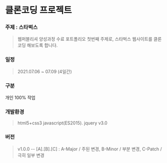 # 클론코딩 프로젝트
### 주제 : 스타벅스
> 웹퍼블리셔 양성과정 수료 포트폴리오 첫번째 주제로, 스타벅스 웹사이트를 클론코딩 해보도록 합니다.
### 일정
> 2021.07.06 ~ 07.09 (4일간)
### 구분
개인 100% 작업
### 개발환경
> html5+css3
> javascript(ES2015). jquery v3.0
### 버전
> v1.0.0
-- [A].[B].[C] : A-Major / 주된 변경, B-Minor / 부분 변경, C-Patch / 극히 일부 변경
